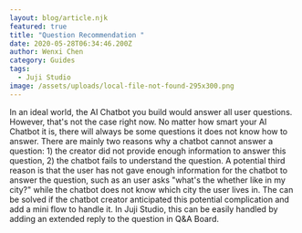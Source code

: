 ```yaml
---
layout: blog/article.njk
featured: true
title: "Question Recommendation "
date: 2020-05-28T06:34:46.200Z
author: Wenxi Chen
category: Guides
tags:
  - Juji Studio
image: /assets/uploads/local-file-not-found-295x300.png
---
```

In an ideal world, the AI Chatbot you build would answer all user questions. However, that's not the case right now. No matter how smart your AI Chatbot it is, there will always be some questions it does not know how to answer. There are mainly two reasons why a chatbot cannot answer a question: 1) the creator did not provide enough information to answer this question, 2) the chatbot fails to understand the question. A potential third reason is that the user has not gave enough information for the chatbot to answer the question, such as an user asks "what's the whether like in my city?" while the chatbot does not know which city the user lives in. The can be solved if the chatbot creator anticipated this potential complication and add a mini flow to handle it. In Juji Studio, this can be easily handled by adding an extended reply to the question in Q&A Board.

